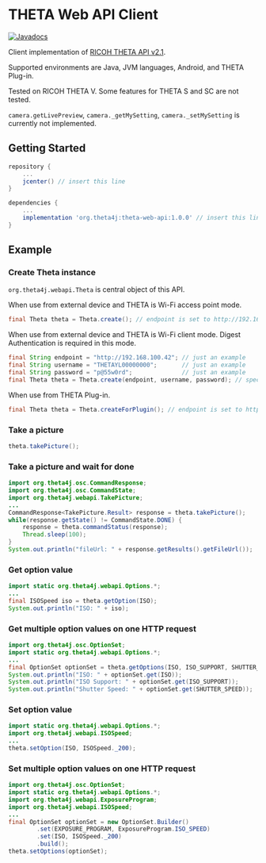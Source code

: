 # THETA Web API Client

[![Javadocs](https://javadoc.io/badge/org.theta4j/theta-web-api.svg)](https://javadoc.io/doc/org.theta4j/theta-web-api)

Client implementation of [RICOH THETA API v2.1](https://developers.theta360.com/en/docs/v2.1/api_reference/).

Supported environments are Java, JVM languages, Android, and THETA Plug-in.

Tested on RICOH THETA V. Some features for THETA S and SC are not tested.

`camera.getLivePreview`, `camera._getMySetting`, `camera._setMySetting` is currently not implemented.

## Getting Started

```groovy
repository {
    ...
    jcenter() // insert this line
}

dependencies {
    ...
    implementation 'org.theta4j:theta-web-api:1.0.0' // insert this line
}
```

## Example

### Create Theta instance

`org.theta4j.webapi.Theta` is central object of this API.

When use from external device and THETA is Wi-Fi access point mode.

```java
final Theta theta = Theta.create(); // endpoint is set to http://192.168.1.1
```

When use from external device and THETA is Wi-Fi client mode.
Digest Authentication is required in this mode.

```java
final String endpoint = "http://192.168.100.42"; // just an example
final String username = "THETAYL00000000";       // just an example
final String password = "p@55w0rd";              // just an example
final Theta theta = Theta.create(endpoint, username, password); // specify username and password
```

When use from THETA Plug-in.

```java
final Theta theta = Theta.createForPlugin(); // endpoint is set to http://127.0.0.1:8080
```

### Take a picture

```java
theta.takePicture();
```

### Take a picture and wait for done

```java
import org.theta4j.osc.CommandResponse;
import org.theta4j.osc.CommandState;
import org.theta4j.webapi.TakePicture;
...
CommandResponse<TakePicture.Result> response = theta.takePicture();
while(response.getState() != CommandState.DONE) {
    response = theta.commandStatus(response);
    Thread.sleep(100);
}
System.out.println("fileUrl: " + response.getResults().getFileUrl());
```

### Get option value

```java
import static org.theta4j.webapi.Options.*;
...
final ISOSpeed iso = theta.getOption(ISO);
System.out.println("ISO: " + iso);
```

### Get multiple option values on one HTTP request

```java
import org.theta4j.osc.OptionSet;
import static org.theta4j.webapi.Options.*;
...
final OptionSet optionSet = theta.getOptions(ISO, ISO_SUPPORT, SHUTTER_SPEED);
System.out.println("ISO: " + optionSet.get(ISO));
System.out.println("ISO Support: " + optionSet.get(ISO_SUPPORT));
System.out.println("Shutter Speed: " + optionSet.get(SHUTTER_SPEED));
```

### Set option value

```java
import static org.theta4j.webapi.Options.*;
import org.theta4j.webapi.ISOSpeed;
...
theta.setOption(ISO, ISOSpeed._200);
```

### Set multiple option values on one HTTP request

```java
import org.theta4j.osc.OptionSet;
import static org.theta4j.webapi.Options.*;
import org.theta4j.webapi.ExposureProgram;
import org.theta4j.webapi.ISOSpeed;
...
final OptionSet optionSet = new OptionSet.Builder()
        .set(EXPOSURE_PROGRAM, ExposureProgram.ISO_SPEED)
        .set(ISO, ISOSpeed._200)
        .build();          
theta.setOptions(optionSet);
```

